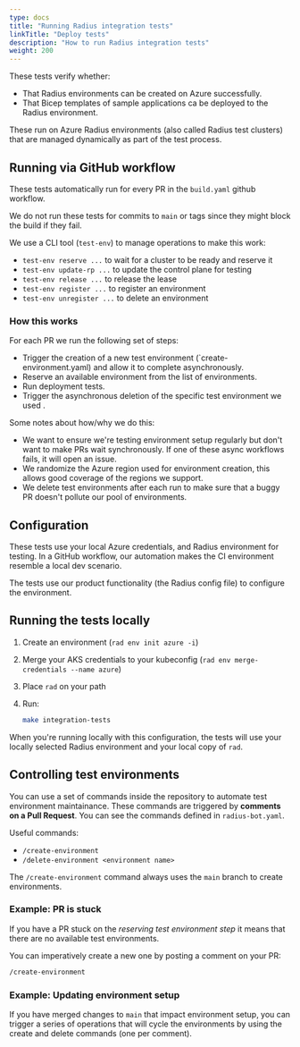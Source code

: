 ```yaml
---
type: docs
title: "Running Radius integration tests"
linkTitle: "Deploy tests"
description: "How to run Radius integration tests"
weight: 200
---
```


These tests verify whether:

- That Radius environments can be created on Azure successfully.
- That Bicep templates of sample applications ca be deployed to the Radius environment. 

These run on Azure Radius environments (also called Radius test clusters) that are managed dynamically as part of the test process.

## Running via GitHub workflow

These tests automatically run for every PR in the `build.yaml` github workflow.

We do not run these tests for commits to `main` or tags since they might block the build if they fail.

We use a CLI tool (`test-env`) to manage operations to make this work:

- `test-env reserve ...` to wait for a cluster to be ready and reserve it
- `test-env update-rp ...` to update the control plane for testing
- `test-env release ...` to release the lease 
- `test-env register ...` to register an environment
- `test-env unregister ...` to delete an environment

### How this works 

For each PR we run the following set of steps:

- Trigger the creation of a new test environment (`create-environment.yaml) and allow it to complete asynchronously.
- Reserve an available environment from the list of environments.
- Run deployment tests.
- Trigger the asynchronous deletion of the specific test environment we used .

Some notes about how/why we do this:

- We want to ensure we're testing environment setup regularly but don't want to make PRs wait synchronously. If one of these async workflows fails, it will open an issue.
- We randomize the Azure region used for environment creation, this allows good coverage of the regions we support.
- We delete test environments after each run to make sure that a buggy PR doesn't pollute our pool of environments.

## Configuration

These tests use your local Azure credentials, and Radius environment for testing. In a GitHub workflow, our automation makes the CI environment resemble a local dev scenario.

The tests use our product functionality (the Radius config file) to configure the environment.

## Running the tests locally

1. Create an environment (`rad env init azure -i`)
2. Merge your AKS credentials to your kubeconfig (`rad env merge-credentials --name azure`)
3. Place `rad` on your path
4. Run:

    ```sh
    make integration-tests
    ```

When you're running locally with this configuration, the tests will use your locally selected Radius environment and your local copy of `rad`.

## Controlling test environments

You can use a set of commands inside the repository to automate test environment maintainance. These commands are triggered by **comments on a Pull Request**. You can see the commands defined in `radius-bot.yaml`.

Useful commands:

- `/create-environment`
- `/delete-environment <environment name>`

The `/create-environment` command always uses the `main` branch to create environments.

### Example: PR is stuck

If you have a PR stuck on the *reserving test environment step* it means that there are no available test environments.

You can imperatively create a new one by posting a comment on your PR:

```txt
/create-environment
```

### Example: Updating environment setup

If you have merged changes to `main` that impact environment setup, you can trigger a series of operations that will cycle the environments by using the create and delete commands (one per comment).
